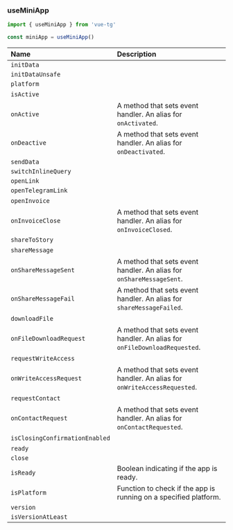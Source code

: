 ### useMiniApp

```ts
import { useMiniApp } from 'vue-tg'

const miniApp = useMiniApp()
```
 
| Name                           | Description                                                                                                                        |
| :----------------------------- | :--------------------------------------------------------------------------------------------------------------------------------- |
| `initData`                     | <!--@include: @/generated/WebApp-initData.md -->                                                                                   |
| `initDataUnsafe`               | <!--@include: @/generated/WebApp-initDataUnsafe.md -->                                                                             |
| `platform`                     | <!--@include: @/generated/WebApp-platform.md -->                                                                                   |
| `isActive`                     | <!--@include: @/generated/WebApp-isActive.md --><br/><Badge type="info" text="⚡️ readonly reactive" />                              |
| `onActive`                     | <Badge type="tip" text="Bot API 8.0+" /> A method that sets event handler. An alias for <code>onActivated</code>.                  |
| `onDeactive`                   | <Badge type="tip" text="Bot API 8.0+" /> A method that sets event handler. An alias for <code>onDeactivated</code>.                |
| `sendData`                     | <!--@include: @/generated/WebApp-sendData.md -->                                                                                   |
| `switchInlineQuery`            | <!--@include: @/generated/WebApp-switchInlineQuery.md -->                                                                          |
| `openLink`                     | <!--@include: @/generated/WebApp-openLink.md -->                                                                                   |
| `openTelegramLink`             | <!--@include: @/generated/WebApp-openTelegramLink.md -->                                                                           |
| `openInvoice`                  | <!--@include: @/generated/WebApp-openInvoice.md --><br/><Badge type="info" text="⭐️ async" />                                       |
| `onInvoiceClose`               | <Badge type="tip" text="Bot API 6.1+" /> A method that sets event handler. An alias for <code>onInvoiceClosed</code>.              |
| `shareToStory`                 | <!--@include: @/generated/WebApp-shareToStory.md -->                                                                               |
| `shareMessage`                 | <!--@include: @/generated/WebApp-shareMessage.md --><br/><Badge type="info" text="⭐️ async" />                                      |
| `onShareMessageSent`           | <Badge type="tip" text="Bot API 8.0+" /> A method that sets event handler. An alias for <code>onShareMessageSent</code>.           |
| `onShareMessageFail`           | <Badge type="tip" text="Bot API 8.0+" /> A method that sets event handler. An alias for <code>shareMessageFailed</code>.           |
| `downloadFile`                 | <!--@include: @/generated/WebApp-downloadFile.md --><br/><Badge type="info" text="⭐️ async" />                                      |
| `onFileDownloadRequest`        | <Badge type="tip" text="Bot API 8.0+" /> A method that sets event handler. An alias for <code>onFileDownloadRequested</code>.      |
| `requestWriteAccess`           | <!--@include: @/generated/WebApp-requestWriteAccess.md --><br/><Badge type="info" text="⭐️ async" />                                |
| `onWriteAccessRequest`         | <Badge type="tip" text="Bot API 6.9+" /> A method that sets event handler. An alias for <code>onWriteAccessRequested</code>.       |
| `requestContact`               | <!--@include: @/generated/WebApp-requestContact.md --><br/><Badge type="info" text="⭐️ async" />                                    |
| `onContactRequest`             | <Badge type="tip" text="Bot API 6.9+" /> A method that sets event handler. An alias for <code>onContactRequested</code>.           |
| `isClosingConfirmationEnabled` | <!--@include: @/generated/WebApp-isClosingConfirmationEnabled.md --><br/><Badge type="info" text="⚡️ reactive" />                   |
| `ready`                        | <!--@include: @/generated/WebApp-ready.md -->                                                                                      |
| `close`                        | <!--@include: @/generated/WebApp-close.md -->                                                                                      |
| `isReady`                      | Boolean indicating if the app is ready. <br/><Badge type="info" text="🔋 custom" /><Badge type="info" text="⚡️ readonly reactive" /> |
| `isPlatform`                   | Function to check if the app is running on a specified platform. <br/><Badge type="info" text="🔋 custom" />                        |
| `version`                      | <!--@include: @/generated/WebApp-version.md -->                                                                                    |
| `isVersionAtLeast`             | <!--@include: @/generated/WebApp-isVersionAtLeast.md -->                                                                           |
